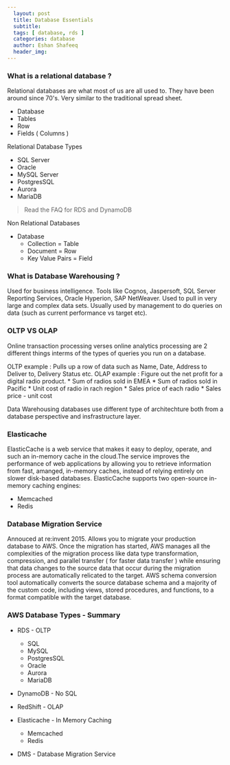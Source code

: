 ```yaml
---
  layout: post
  title: Database Essentials
  subtitle: 
  tags: [ database, rds ]
  categories: database
  author: Eshan Shafeeq
  header_img: 
---
```


### What is a relational database ?
Relational databases are what most of us are all used to. They have been around since 70's. Very similar to the traditional spread sheet.

* Database
* Tables
* Row
* Fields ( Columns )

Relational Database Types

* SQL Server
* Oracle
* MySQL Server
* PostgresSQL
* Aurora
* MariaDB

> Read the FAQ for RDS and DynamoDB

Non Relational Databases
* Database
    * Collection        = Table
    * Document          = Row
    * Key Value Pairs   = Field

### What is Database Warehousing ?
Used for business intelligence. Tools like Cognos, Jaspersoft, SQL Server Reporting Services, Oracle Hyperion, SAP NetWeaver. Used to pull in very large and complex data sets. Usually used by management to do queries on data (such as current performance vs target etc).

### OLTP VS OLAP
Online transaction processing verses online analytics processing are 2 different things interms of the types of queries you run on a database.

OLTP example : Pulls up a row of data such as Name, Date, Address to Deliver to, Delivery Status etc.
OLAP example : Figure out the net profit for a digital radio product.
    * Sum of radios sold in EMEA
    * Sum of radios sold in Pacific
    * Unit cost of radio in rach region
    * Sales price of each radio
    * Sales price - unit cost

Data Warehousing databases use different type of architechture both from a database perspective and insfrastructure layer.

### Elasticache
ElasticCache is a web service that makes it easy to deploy, operate, and such an in-memory cache in the cloud.The service improves the performance of web applications by allowing you to retrieve information from fast, amanged, in-memory caches, instead of relying entirely on slower disk-based databases. ElasticCache supports two open-source in-memory caching engines:
* Memcached
* Redis

### Database Migration Service
Annouced at re:invent 2015. Allows you to migrate your production database to AWS. Once the migration has started, AWS manages all the complexities of the migration process like data type transformation, compression, and parallel transfer ( for faster data transfer ) while ensuring that data changes to the source data that occur during the migration process are automatically relicated to the target.
AWS schema conversion tool automatically converts the source database schema and a majority of the custom code, including views, stored procedures, and functions, to a format compatible with the target database.

### AWS Database Types - Summary

* RDS - OLTP
    * SQL
    * MySQL
    * PostgresSQL
    * Oracle
    * Aurora
    * MariaDB

* DynamoDB - No SQL
* RedShift - OLAP
* Elasticache - In Memory Caching
    * Memcached
    * Redis
* DMS - Database Migration Service

